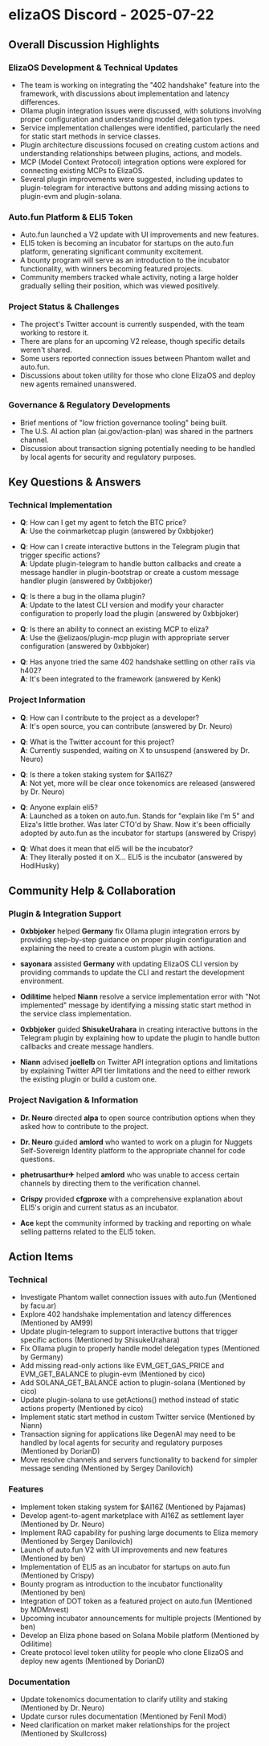 # elizaOS Discord - 2025-07-22

## Overall Discussion Highlights

### ElizaOS Development & Technical Updates
- The team is working on integrating the "402 handshake" feature into the framework, with discussions about implementation and latency differences.
- Ollama plugin integration issues were discussed, with solutions involving proper configuration and understanding model delegation types.
- Service implementation challenges were identified, particularly the need for static start methods in service classes.
- Plugin architecture discussions focused on creating custom actions and understanding relationships between plugins, actions, and models.
- MCP (Model Context Protocol) integration options were explored for connecting existing MCPs to ElizaOS.
- Several plugin improvements were suggested, including updates to plugin-telegram for interactive buttons and adding missing actions to plugin-evm and plugin-solana.

### Auto.fun Platform & ELI5 Token
- Auto.fun launched a V2 update with UI improvements and new features.
- ELI5 token is becoming an incubator for startups on the auto.fun platform, generating significant community excitement.
- A bounty program will serve as an introduction to the incubator functionality, with winners becoming featured projects.
- Community members tracked whale activity, noting a large holder gradually selling their position, which was viewed positively.

### Project Status & Challenges
- The project's Twitter account is currently suspended, with the team working to restore it.
- There are plans for an upcoming V2 release, though specific details weren't shared.
- Some users reported connection issues between Phantom wallet and auto.fun.
- Discussions about token utility for those who clone ElizaOS and deploy new agents remained unanswered.

### Governance & Regulatory Developments
- Brief mentions of "low friction governance tooling" being built.
- The U.S. AI action plan (ai.gov/action-plan) was shared in the partners channel.
- Discussion about transaction signing potentially needing to be handled by local agents for security and regulatory purposes.

## Key Questions & Answers

### Technical Implementation
- **Q**: How can I get my agent to fetch the BTC price?  
  **A**: Use the coinmarketcap plugin (answered by 0xbbjoker)

- **Q**: How can I create interactive buttons in the Telegram plugin that trigger specific actions?  
  **A**: Update plugin-telegram to handle button callbacks and create a message handler in plugin-bootstrap or create a custom message handler plugin (answered by 0xbbjoker)

- **Q**: Is there a bug in the ollama plugin?  
  **A**: Update to the latest CLI version and modify your character configuration to properly load the plugin (answered by 0xbbjoker)

- **Q**: Is there an ability to connect an existing MCP to eliza?  
  **A**: Use the @elizaos/plugin-mcp plugin with appropriate server configuration (answered by 0xbbjoker)

- **Q**: Has anyone tried the same 402 handshake settling on other rails via h402?  
  **A**: It's been integrated to the framework (answered by Kenk)

### Project Information
- **Q**: How can I contribute to the project as a developer?  
  **A**: It's open source, you can contribute (answered by Dr. Neuro)

- **Q**: What is the Twitter account for this project?  
  **A**: Currently suspended, waiting on X to unsuspend (answered by Dr. Neuro)

- **Q**: Is there a token staking system for $AI16Z?  
  **A**: Not yet, more will be clear once tokenomics are released (answered by Dr. Neuro)

- **Q**: Anyone explain eli5?  
  **A**: Launched as a token on auto.fun. Stands for "explain like I'm 5" and Eliza's little brother. Was later CTO'd by Shaw. Now it's been officially adopted by auto.fun as the incubator for startups (answered by Crispy)

- **Q**: What does it mean that eli5 will be the incubator?  
  **A**: They literally posted it on X... ELI5 is the incubator (answered by HodlHusky)

## Community Help & Collaboration

### Plugin & Integration Support
- **0xbbjoker** helped **Germany** fix Ollama plugin integration errors by providing step-by-step guidance on proper plugin configuration and explaining the need to create a custom plugin with actions.

- **sayonara** assisted **Germany** with updating ElizaOS CLI version by providing commands to update the CLI and restart the development environment.

- **Odilitime** helped **Niann** resolve a service implementation error with "Not implemented" message by identifying a missing static start method in the service class implementation.

- **0xbbjoker** guided **ShisukeUrahara** in creating interactive buttons in the Telegram plugin by explaining how to update the plugin to handle button callbacks and create message handlers.

- **Niann** advised **joellelb** on Twitter API integration options and limitations by explaining Twitter API tier limitations and the need to either rework the existing plugin or build a custom one.

### Project Navigation & Information
- **Dr. Neuro** directed **alpa** to open source contribution options when they asked how to contribute to the project.

- **Dr. Neuro** guided **amlord** who wanted to work on a plugin for Nuggets Self-Sovereign Identity platform to the appropriate channel for code questions.

- **phetrusarthur✈** helped **amlord** who was unable to access certain channels by directing them to the verification channel.

- **Crispy** provided **cfgproxe** with a comprehensive explanation about ELI5's origin and current status as an incubator.

- **Ace** kept the community informed by tracking and reporting on whale selling patterns related to the ELI5 token.

## Action Items

### Technical
- Investigate Phantom wallet connection issues with auto.fun (Mentioned by facu.ar)
- Explore 402 handshake implementation and latency differences (Mentioned by AM99)
- Update plugin-telegram to support interactive buttons that trigger specific actions (Mentioned by ShisukeUrahara)
- Fix Ollama plugin to properly handle model delegation types (Mentioned by Germany)
- Add missing read-only actions like EVM_GET_GAS_PRICE and EVM_GET_BALANCE to plugin-evm (Mentioned by cico)
- Add SOLANA_GET_BALANCE action to plugin-solana (Mentioned by cico)
- Update plugin-solana to use getActions() method instead of static actions property (Mentioned by cico)
- Implement static start method in custom Twitter service (Mentioned by Niann)
- Transaction signing for applications like DegenAI may need to be handled by local agents for security and regulatory purposes (Mentioned by DorianD)
- Move resolve channels and servers functionality to backend for simpler message sending (Mentioned by Sergey Danilovich)

### Features
- Implement token staking system for $AI16Z (Mentioned by Pajamas)
- Develop agent-to-agent marketplace with AI16Z as settlement layer (Mentioned by Dr. Neuro)
- Implement RAG capability for pushing large documents to Eliza memory (Mentioned by Sergey Danilovich)
- Launch of auto.fun V2 with UI improvements and new features (Mentioned by ben)
- Implementation of ELI5 as an incubator for startups on auto.fun (Mentioned by Crispy)
- Bounty program as introduction to the incubator functionality (Mentioned by ben)
- Integration of DOT token as a featured project on auto.fun (Mentioned by MDMnvest)
- Upcoming incubator announcements for multiple projects (Mentioned by ben)
- Develop an Eliza phone based on Solana Mobile platform (Mentioned by Odilitime)
- Create protocol level token utility for people who clone ElizaOS and deploy new agents (Mentioned by DorianD)

### Documentation
- Update tokenomics documentation to clarify utility and staking (Mentioned by Dr. Neuro)
- Update cursor rules documentation (Mentioned by Fenil Modi)
- Need clarification on market maker relationships for the project (Mentioned by Skullcross)